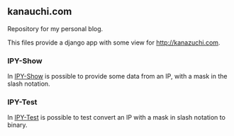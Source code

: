 ## kanauchi.com ##

Repository for my personal blog.

This files provide a django app with some view for http://kanazuchi.com.

### IPY-Show ###
In [IPY-Show](http://kanazuchi.com/ipyshow) is possible to provide some data from an IP,
with a mask in the slash notation.

### IPY-Test ###
In [IPY-Test](http://kanazuchi.com/ipytest) is possible to test convert an IP with a mask in slash notation to binary.
